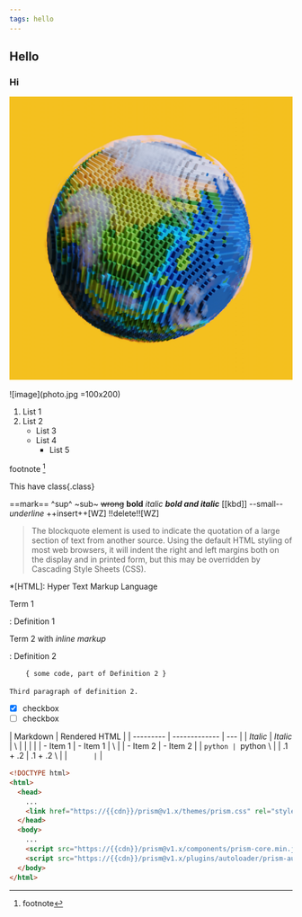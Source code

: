 ```yaml
---
tags: hello
---
```


## Hello

### Hi

![image](photo.jpg)

![image](photo.jpg =100x200)

1. List 1
2. List 2
   - List 3
   - List 4
     - List 5

footnote [^1]
[^1]: footnote

This have class{.class}

==mark==
^sup^ ~sub~
~~wrong~~ **bold** _italic_ **_bold and italic_**
[[kbd]] --small-- _underline_
++insert++[WZ]
!!delete!![WZ]

> The blockquote element is used to indicate the quotation of a large section of text from another source. Using the default HTML styling of most web browsers, it will indent the right and left margins both on the display and in printed form, but this may be overridden by Cascading Style Sheets (CSS).

\*[HTML]: Hyper Text Markup Language

Term 1

: Definition 1

Term 2 with _inline markup_

: Definition 2

        { some code, part of Definition 2 }

    Third paragraph of definition 2.

- [x] checkbox
- [ ] checkbox

| Markdown  | Rendered HTML |
| --------- | ------------- | --- |
| _Italic_  | _Italic_      | \   |
|           |               |
| - Item 1  | - Item 1      | \   |
| - Item 2  | - Item 2      |
| ```python | ```python \   |
| .1 + .2   | .1 + .2 \     |
| ```       | ```           |

```html
<!DOCTYPE html>
<html>
  <head>
    ...
    <link href="https://{{cdn}}/prism@v1.x/themes/prism.css" rel="stylesheet" />
  </head>
  <body>
    ...
    <script src="https://{{cdn}}/prism@v1.x/components/prism-core.min.js"></script>
    <script src="https://{{cdn}}/prism@v1.x/plugins/autoloader/prism-autoloader.min.js"></script>
  </body>
</html>
```
